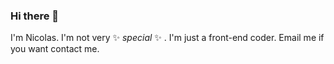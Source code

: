 ### Hi there 👋

I'm Nicolas. I'm not very ✨ _special_ ✨ . I'm just a front-end coder. Email me if you want contact me.

